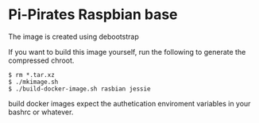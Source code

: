 # Pi-Pirates Raspbian base

The image is created using debootstrap 

If you want to build this image yourself, run the following to generate the compressed chroot.

```
$ rm *.tar.xz
$ ./mkimage.sh
$ ./build-docker-image.sh rasbian jessie
```

build docker images expect the authetication enviroment variables in your bashrc or whatever. 


